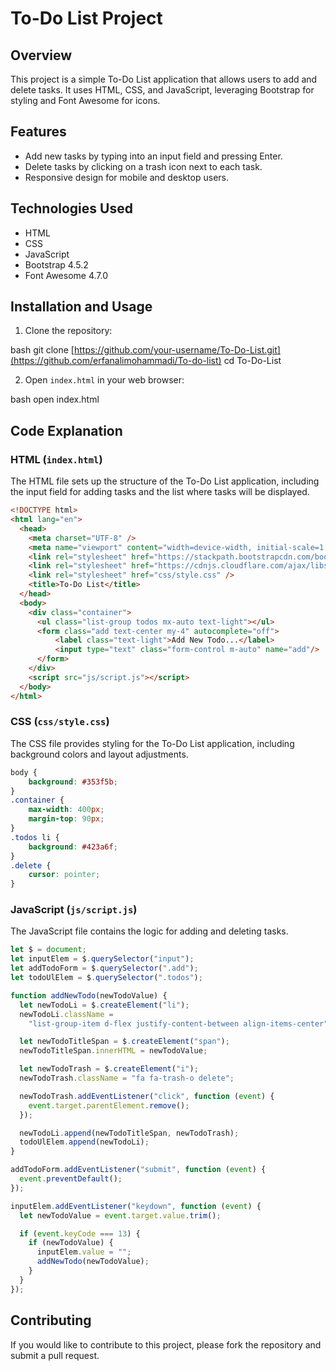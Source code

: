 # To-Do List Project

## Overview
This project is a simple To-Do List application that allows users to add and delete tasks. It uses HTML, CSS, and JavaScript, leveraging Bootstrap for styling and Font Awesome for icons.

## Features
- Add new tasks by typing into an input field and pressing Enter.
- Delete tasks by clicking on a trash icon next to each task.
- Responsive design for mobile and desktop users.

## Technologies Used
- HTML
- CSS
- JavaScript
- Bootstrap 4.5.2
- Font Awesome 4.7.0


## Installation and Usage

1. Clone the repository:
    
bash
    git clone [https://github.com/your-username/To-Do-List.git](https://github.com/erfanalimohammadi/To-do-list)
    cd To-Do-List
   

2. Open `index.html` in your web browser:
    
bash
    open index.html
   

## Code Explanation

### HTML (`index.html`)
The HTML file sets up the structure of the To-Do List application, including the input field for adding tasks and the list where tasks will be displayed.

``` html
<!DOCTYPE html>
<html lang="en">
  <head>
    <meta charset="UTF-8" />
    <meta name="viewport" content="width=device-width, initial-scale=1.0" />
    <link rel="stylesheet" href="https://stackpath.bootstrapcdn.com/bootstrap/4.5.2/css/bootstrap.min.css">
    <link rel="stylesheet" href="https://cdnjs.cloudflare.com/ajax/libs/font-awesome/4.7.0/css/font-awesome.min.css">
    <link rel="stylesheet" href="css/style.css" />
    <title>To-Do List</title>
  </head>
  <body>
    <div class="container">
      <ul class="list-group todos mx-auto text-light"></ul>
      <form class="add text-center my-4" autocomplete="off">
          <label class="text-light">Add New Todo...</label>
          <input type="text" class="form-control m-auto" name="add"/>
      </form>
    </div>
    <script src="js/script.js"></script>
  </body>
</html>
```
### CSS (`css/style.css`)
The CSS file provides styling for the To-Do List application, including background colors and layout adjustments.

``` css
body {
    background: #353f5b;
}
.container {
    max-width: 400px;
    margin-top: 90px;
}
.todos li {
    background: #423a6f;
}
.delete {
    cursor: pointer;
}
```
### JavaScript (`js/script.js`)
The JavaScript file contains the logic for adding and deleting tasks.

```javascript
let $ = document;
let inputElem = $.querySelector("input");
let addTodoForm = $.querySelector(".add");
let todoUlElem = $.querySelector(".todos");

function addNewTodo(newTodoValue) {
  let newTodoLi = $.createElement("li");
  newTodoLi.className =
    "list-group-item d-flex justify-content-between align-items-center";

  let newTodoTitleSpan = $.createElement("span");
  newTodoTitleSpan.innerHTML = newTodoValue;

  let newTodoTrash = $.createElement("i");
  newTodoTrash.className = "fa fa-trash-o delete";

  newTodoTrash.addEventListener("click", function (event) {
    event.target.parentElement.remove();
  });

  newTodoLi.append(newTodoTitleSpan, newTodoTrash);
  todoUlElem.append(newTodoLi);
}

addTodoForm.addEventListener("submit", function (event) {
  event.preventDefault();
});

inputElem.addEventListener("keydown", function (event) {
  let newTodoValue = event.target.value.trim();

  if (event.keyCode === 13) {
    if (newTodoValue) {
      inputElem.value = "";
      addNewTodo(newTodoValue);
    }
  }
});
```

## Contributing
If you would like to contribute to this project, please fork the repository and submit a pull request. 


